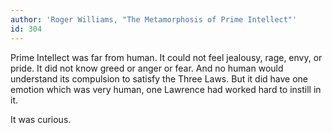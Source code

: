 ```yaml
---
author: 'Roger Williams, "The Metamorphosis of Prime Intellect"'
id: 304
---
```


Prime Intellect was far from human. It could not feel jealousy, rage, envy, or pride. It did not know greed or anger or fear. And no human would understand its compulsion to satisfy the Three Laws. But it did have one emotion which was very human, one Lawrence had worked hard to instill in it.

It was curious.